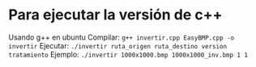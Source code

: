 # Para ejecutar la versión de c++
Usando g++ en ubuntu
Compilar: `g++ invertir.cpp EasyBMP.cpp -o invertir`
Ejecutar: `./invertir ruta_origen ruta_destino version tratamiento`
Ejemplo: `./invertir 1000x1000.bmp 1000x1000_inv.bmp 1 1`